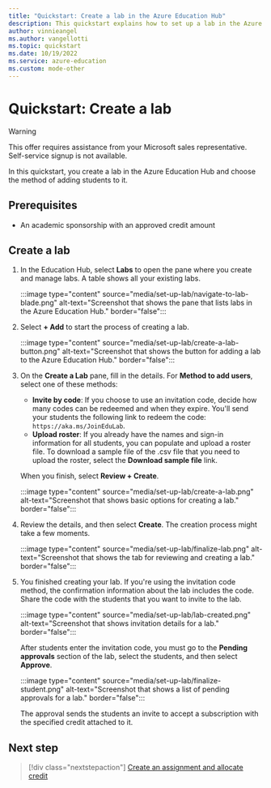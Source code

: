 ```yaml
---
title: "Quickstart: Create a lab in the Azure Education Hub"
description: This quickstart explains how to set up a lab in the Azure Education Hub.
author: vinnieangel
ms.author: vangellotti
ms.topic: quickstart
ms.date: 10/19/2022
ms.service: azure-education
ms.custom: mode-other
---
```


# Quickstart: Create a lab

> [!WARNING]
> This offer requires assistance from your Microsoft sales representative. Self-service signup is not available.

In this quickstart, you create a lab in the Azure Education Hub and choose the method of adding students to it.

## Prerequisites

- An academic sponsorship with an approved credit amount

## Create a lab

1. In the Education Hub, select **Labs** to open the pane where you create and manage labs. A table shows all your existing labs.

    :::image type="content" source="media/set-up-lab/navigate-to-lab-blade.png" alt-text="Screenshot that shows the pane that lists labs in the Azure Education Hub." border="false":::

1. Select **+ Add** to start the process of creating a lab.

    :::image type="content" source="media/set-up-lab/create-a-lab-button.png" alt-text="Screenshot that shows the button for adding a lab to the Azure Education Hub." border="false":::

1. On the **Create a Lab** pane, fill in the details. For **Method to add users**, select one of these methods:

    - **Invite by code**: If you choose to use an invitation code, decide how many codes can be redeemed and when they expire. You'll send your students the following link to redeem the code: `https://aka.ms/JoinEduLab`.
    - **Upload roster**: If you already have the names and sign-in information for all students, you can populate and upload a roster file. To download a sample file of the .csv file that you need to upload the roster, select the **Download sample file** link.

    When you finish, select **Review + Create**.

    :::image type="content" source="media/set-up-lab/create-a-lab.png" alt-text="Screenshot that shows basic options for creating a lab." border="false":::

1. Review the details, and then select **Create**. The creation process might take a few moments.

   :::image type="content" source="media/set-up-lab/finalize-lab.png" alt-text="Screenshot that shows the tab for reviewing and creating a lab." border="false":::

1. You finished creating your lab. If you're using the invitation code method, the confirmation information about the lab includes the code. Share the code with the students that you want to invite to the lab.

    :::image type="content" source="media/set-up-lab/lab-created.png" alt-text="Screenshot that shows invitation details for a lab." border="false":::

   After students enter the invitation code, you must go to the **Pending approvals** section of the lab, select the students, and then select **Approve**.

    :::image type="content" source="media/set-up-lab/finalize-student.png" alt-text="Screenshot that shows a list of pending approvals for a lab." border="false":::

    The approval sends the students an invite to accept a subscription with the specified credit attached to it.

## Next step

> [!div class="nextstepaction"]
> [Create an assignment and allocate credit](create-assignment-allocate-credit.md)
